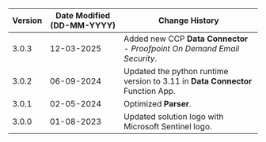 | **Version** | **Date Modified (DD-MM-YYYY)** | **Change History**                                   |
|-------------|--------------------------------|------------------------------------------------------|
| 3.0.3       | 12-03-2025                     | Added new CCP **Data Connector** - *Proofpoint On Demand Email Security*.            |
| 3.0.2       | 06-09-2024                     | Updated the python runtime version to 3.11 in **Data Connector** Function App.           |
| 3.0.1       | 02-05-2024                     | Optimized **Parser**.                                      |
| 3.0.0       | 01-08-2023                     | Updated solution logo with Microsoft Sentinel logo.   |
